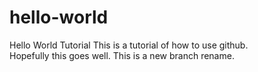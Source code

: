 # hello-world
Hello World Tutorial
This is a tutorial of how to use github.  
Hopefully this goes well.
This is a new branch rename.
